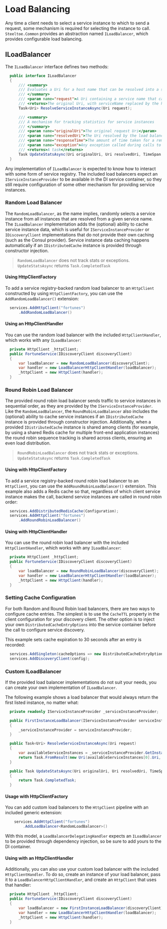 # Load Balancing

Any time a client needs to select a service instance to which to send a request, some mechanism is required for selecting the instance to call. `Steeltoe.Common` provides an abstraction named `ILoadBalancer`, which provides configurable load balancing.

## ILoadBalancer

The `ILoadBalancer` interface defines two methods:

```csharp
  public interface ILoadBalancer
  {
      /// <summary>
      /// Evaluates a Uri for a host name that can be resolved into a service instance
      /// </summary>
      /// <param name="request">A Uri containing a service name that can be resolved into one or more service instances</param>
      /// <returns>The original Uri, with serviceName replaced by the host:port of a service instance</returns>
      Task<Uri> ResolveServiceInstanceAsync(Uri request);

      /// <summary>
      /// A mechanism for tracking statistics for service instances
      /// </summary>
      /// <param name="originalUri">The original request Uri</param>
      /// <param name="resolvedUri">The Uri resolved by the load balancer</param>
      /// <param name="responseTime">The amount of time taken for a remote call to complete</param>
      /// <param name="exception">Any exception called during calls to a resolved service instance</param>
      /// <returns>A task</returns>
      Task UpdateStatsAsync(Uri originalUri, Uri resolvedUri, TimeSpan responseTime, Exception exception);
  }
```

Any implementation of `ILoadBalancer` is expected to know how to interact with some form of service registry. The included load balancers expect an `IServiceInstanceProvider` to be available in the DI service container, so they still require configuration of some other mechanism for providing service instances.

### Random Load Balancer

The `RandomLoadBalancer`, as the name implies, randomly selects a service instance from all instances that are resolved from a given service name. The `ILoadBalancer` implementation adds the (optional) ability to cache service instance data, which is useful for `IServiceInstanceProvider` or `IDiscoveryClient` implementations that do not provide their own caching (such as the Consul provider). Service instance data caching happens automatically if an `IDistributedCache` instance is provided through constructor injection.

>`RandomLoadBalancer` does not track stats or exceptions. `UpdateStatsAsync` returns `Task.CompletedTask`

#### Using HttpClientFactory

To add a service registry-backed random load balancer to an `HttpClient` constructed by using `HttpClientFactory`, you can use the `AddRandomLoadBalancer()` extension:

```csharp
  services.AddHttpClient("fortunes")
      .AddRandomLoadBalancer()
```

#### Using an HttpClientHandler

You can use the random load balancer with the included `HttpClientHandler`, which works with any `ILoadBalancer`:

```csharp
  private HttpClient _httpClient;
  public FortuneService(IDiscoveryClient discoveryClient)
  {
      var loadBalancer = new RandomLoadBalancer(discoveryClient);
      var handler = new LoadBalancerHttpClientHandler(loadBalancer);
      _httpClient = new HttpClient(handler);
  }
```

### Round Robin Load Balancer

The provided round robin load balancer sends traffic to service instances in sequential order, as they are provided by the `IServiceInstanceProvider`. Like the `RandomLoadBalancer`, the `RoundRobinLoadBalancer` also includes the (optional) ability to cache service instances if an `IDistributedCache` instance is provided through constructor injection. Additionally, when a provided `IDistributedCache` instance is shared among clients (for example, by using a shared Redis cache for multiple front-end application instances) the round robin sequence tracking is shared across clients, ensuring an even load distribution.

>`RoundRobinLoadBalancer` does not track stats or exceptions. `UpdateStatsAsync` returns `Task.CompletedTask`

#### Using with HttpClientFactory

To add a service registry-backed round robin load balancer to an `HttpClient`, you can use the `AddRoundRobinLoadBalancer()` extension. This example also adds a Redis cache so that, regardless of which client service instance makes the call, backend service instances are called in round robin order:

```csharp
  services.AddDistributedRedisCache(Configuration);
  services.AddHttpClient("fortunes")
      .AddRoundRobinLoadBalancer()
```

#### Using with HttpClientHandler

You can use the round robin load balancer with the included `HttpClientHandler`, which works with any `ILoadBalancer`:

```csharp
  private HttpClient _httpClient;
  public FortuneService(IDiscoveryClient discoveryClient)
  {
      var loadBalancer = new RoundRobinLoadBalancer(discoveryClient);
      var handler = new LoadBalancerHttpClientHandler(loadBalancer);
      _httpClient = new HttpClient(handler);
  }
```

### Setting Cache Configuration

For both Random and Round Robin load balancers, there are two ways to configure cache entries. The simplest is to use the `CacheTTL` property in the client configuration for your discovery client. The other option is to inject your own `DistributedCacheEntryOptions` into the service container before the call to configure service discovery.

This example sets cache expiration to 30 seconds after an entry is recorded:

```csharp
  services.AddSingleton(cacheOptions => new DistributedCacheEntryOptions { AbsoluteExpirationRelativeToNow = TimeSpan.FromSeconds(30) });
  services.AddDiscoveryClient(config);
```

### Custom ILoadBalancer

If the provided load balancer implementations do not suit your needs, you can create your own implementation of `ILoadBalancer`.

The following example shows a load balancer that would always return the first listed instance, no matter what:

```csharp
  private readonly IServiceInstanceProvider _serviceInstanceProvider;

  public FirstInstanceLoadBalancer(IServiceInstanceProvider serviceInstanceProvider)
  {
      _serviceInstanceProvider = serviceInstanceProvider;
  }

  public Task<Uri> ResolveServiceInstanceAsync(Uri request)
  {
      var availableServiceInstances = _serviceInstanceProvider.GetInstances(request.Host);
      return Task.FromResult(new Uri(availableServiceInstances[0].Uri, request.PathAndQuery));
  }

  public Task UpdateStatsAsync(Uri originalUri, Uri resolvedUri, TimeSpan responseTime, Exception exception)
  {
      return Task.CompletedTask;
  }
```

#### Usage with HttpClientFactory

You can add custom load balancers to the `HttpClient` pipeline with an included generic extension:

```csharp
    services.AddHttpClient("fortunes")
        .AddLoadBalancer<RandomLoadBalancer>()
```

With this model, a `LoadBalancerDelegatingHandler` expects an `ILoadBalancer` to be provided through dependency injection, so be sure to add yours to the DI container.

#### Using with an HttpClientHandler

Additionally, you can also use your custom load balancer with the included `HttpClientHandler`. To do so, create an instance of your load balancer, pass it to a `LoadBalancerHttpClientHandler`, and create an `HttpClient` that uses that handler:

```csharp
  private HttpClient _httpClient;
  public FortuneService(IDiscoveryClient discoveryClient)
  {
      var loadBalancer = new FirstInstanceLoadBalancer(discoveryClient);
      var handler = new LoadBalancerHttpClientHandler(loadBalancer);
      _httpClient = new HttpClient(handler);
  }
```
